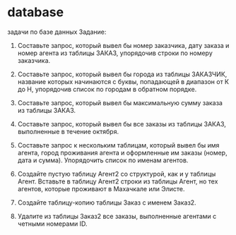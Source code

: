 # database
задачи по базе данных 
Задание:
1. Составьте запрос, который вывел бы номер заказчика,  дату заказа и номер агента из таблицы ЗАКАЗ, упорядочив строки по номеру заказчика.

2. Составьте запрос, который вывел бы города  из таблицы ЗАКАЗЧИК, название которых начинаются с буквы, попадающей в диапазон от К до Н, упорядочив список по городам в обратном порядке.

3. Составьте запрос, который вывел бы максимальную сумму заказа из таблицы ЗАКАЗ.

4. Составьте запрос, который вывел бы все заказы из таблицы ЗАКАЗ, выполненные в течение октября.

5. Составьте запрос к нескольким таблицам, который вывел бы имя агента, город проживания агента и оформленные им заказы  (номер, дата и сумма). Упорядочить список по именам агентов.

6. Создайте пустую таблицу Агент2 со структурой, как и у таблицы Агент. Вставьте в таблицу Агент2 строки из таблицы Агент, но тех агентов, которые проживают в Махачкале или Элисте.

7. Создайте таблицу-копию таблицы Заказ с именем Заказ2.

8. Удалите из таблицы Заказ2 все заказы, выполненные агентами с четными номерами ID.	 
